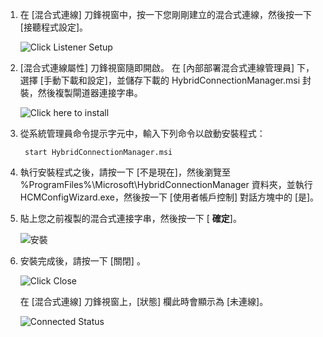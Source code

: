 
1. 在 [混合式連線] 刀鋒視窗中，按一下您剛剛建立的混合式連線，然後按一下 [接聽程式設定]。
   
    ![Click Listener Setup](./media/app-service-hybrid-connections-manager-install/D04ClickListenerSetup.png)
2. [混合式連線屬性]  刀鋒視窗隨即開啟。 在 [內部部署混合式連線管理員] 下，選擇 [手動下載和設定]，並儲存下載的 HybridConnectionManager.msi 封裝，然後複製閘道器連接字串。
   
    ![Click here to install](./media/app-service-hybrid-connections-manager-install/D05ClickToInstallHCM.png)
3. 從系統管理員命令提示字元中，輸入下列命令以啟動安裝程式：
   
        start HybridConnectionManager.msi
4. 執行安裝程式之後，請按一下 [不是現在]，然後瀏覽至 %ProgramFiles%\Microsoft\HybridConnectionManager 資料夾，並執行 HCMConfigWizard.exe，然後按一下 [使用者帳戶控制] 對話方塊中的 [是]。
5. 貼上您之前複製的混合式連接字串，然後按一下 [ **確定**]。 
   
    ![安裝](./media/app-service-hybrid-connections-manager-install/D08aHCMInstallManual.png)
6. 安裝完成後，請按一下 [關閉] 。
   
    ![Click Close](./media/app-service-hybrid-connections-manager-install/D09HCMInstallComplete.png)
   
    在 [混合式連線] 刀鋒視窗上，[狀態] 欄此時會顯示為 [未連線]。 
   
    ![Connected Status](./media/app-service-hybrid-connections-manager-install/D10HCStatusConnected.png)

